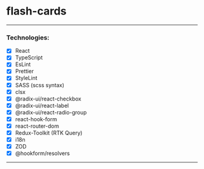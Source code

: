 # flash-cards

---
### Technologies:
- [x] React
- [x] TypeScript
- [x] EsLint
- [x] Prettier
- [x] StyleLint
- [x] SASS (scss syntax)
- [x] clsx
- [x] @radix-ui/react-checkbox
- [x] @radix-ui/react-label
- [x] @radix-ui/react-radio-group
- [x] react-hook-form
- [x] react-router-dom
- [x] Redux-Toolkit (RTK Query)
- [x] i18n
- [x] ZOD
- [x] @hookform/resolvers
---